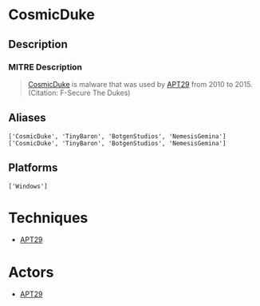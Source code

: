 
# CosmicDuke

## Description

### MITRE Description

> [CosmicDuke](https://attack.mitre.org/software/S0050) is malware that was used by [APT29](https://attack.mitre.org/groups/G0016) from 2010 to 2015. (Citation: F-Secure The Dukes)

## Aliases

```
['CosmicDuke', 'TinyBaron', 'BotgenStudios', 'NemesisGemina']
['CosmicDuke', 'TinyBaron', 'BotgenStudios', 'NemesisGemina']
```

## Platforms

```
['Windows']
```

# Techniques


* [APT29](../techniques/APT29.md)


# Actors


* [APT29](../actors/APT29.md)

